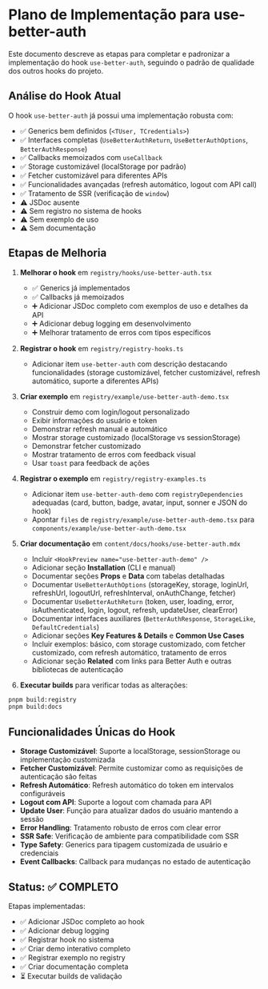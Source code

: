 # Plano de Implementação para use-better-auth

Este documento descreve as etapas para completar e padronizar a implementação do hook `use-better-auth`, seguindo o padrão de qualidade dos outros hooks do projeto.

## Análise do Hook Atual

O hook `use-better-auth` já possui uma implementação robusta com:

- ✅ Generics bem definidos (`<TUser, TCredentials>`)
- ✅ Interfaces completas (`UseBetterAuthReturn`, `UseBetterAuthOptions`, `BetterAuthResponse`)
- ✅ Callbacks memoizados com `useCallback`
- ✅ Storage customizável (localStorage por padrão)
- ✅ Fetcher customizável para diferentes APIs
- ✅ Funcionalidades avançadas (refresh automático, logout com API call)
- ✅ Tratamento de SSR (verificação de `window`)
- ⚠️ JSDoc ausente
- ⚠️ Sem registro no sistema de hooks
- ⚠️ Sem exemplo de uso
- ⚠️ Sem documentação

## Etapas de Melhoria

1. **Melhorar o hook** em `registry/hooks/use-better-auth.tsx`

   - ✅ Generics já implementados
   - ✅ Callbacks já memoizados
   - ➕ Adicionar JSDoc completo com exemplos de uso e detalhes da API
   - ➕ Adicionar debug logging em desenvolvimento
   - ➕ Melhorar tratamento de erros com tipos específicos

2. **Registrar o hook** em `registry/registry-hooks.ts`

   - Adicionar item `use-better-auth` com descrição destacando funcionalidades (storage customizável, fetcher customizável, refresh automático, suporte a diferentes APIs)

3. **Criar exemplo** em `registry/example/use-better-auth-demo.tsx`

   - Construir demo com login/logout personalizado
   - Exibir informações do usuário e token
   - Demonstrar refresh manual e automático
   - Mostrar storage customizado (localStorage vs sessionStorage)
   - Demonstrar fetcher customizado
   - Mostrar tratamento de erros com feedback visual
   - Usar `toast` para feedback de ações

4. **Registrar o exemplo** em `registry/registry-examples.ts`

   - Adicionar item `use-better-auth-demo` com `registryDependencies` adequadas (card, button, badge, avatar, input, sonner e JSON do hook)
   - Apontar `files` de `registry/example/use-better-auth-demo.tsx` para `components/example/use-better-auth-demo.tsx`

5. **Criar documentação** em `content/docs/hooks/use-better-auth.mdx`

   - Incluir `<HookPreview name="use-better-auth-demo" />`
   - Adicionar seção **Installation** (CLI e manual)
   - Documentar seções **Props** e **Data** com tabelas detalhadas
   - Documentar `UseBetterAuthOptions` (storageKey, storage, loginUrl, refreshUrl, logoutUrl, refreshInterval, onAuthChange, fetcher)
   - Documentar `UseBetterAuthReturn` (token, user, loading, error, isAuthenticated, login, logout, refresh, updateUser, clearError)
   - Documentar interfaces auxiliares (`BetterAuthResponse`, `StorageLike`, `DefaultCredentials`)
   - Adicionar seções **Key Features & Details** e **Common Use Cases**
   - Incluir exemplos: básico, com storage customizado, com fetcher customizado, com refresh automático, tratamento de erros
   - Adicionar seção **Related** com links para Better Auth e outras bibliotecas de autenticação

6. **Executar builds** para verificar todas as alterações:

```bash
pnpm build:registry
pnpm build:docs
```

## Funcionalidades Únicas do Hook

- **Storage Customizável**: Suporte a localStorage, sessionStorage ou implementação customizada
- **Fetcher Customizável**: Permite customizar como as requisições de autenticação são feitas
- **Refresh Automático**: Refresh automático do token em intervalos configuráveis
- **Logout com API**: Suporte a logout com chamada para API
- **Update User**: Função para atualizar dados do usuário mantendo a sessão
- **Error Handling**: Tratamento robusto de erros com clear error
- **SSR Safe**: Verificação de ambiente para compatibilidade com SSR
- **Type Safety**: Generics para tipagem customizada de usuário e credenciais
- **Event Callbacks**: Callback para mudanças no estado de autenticação

## Status: ✅ COMPLETO

Etapas implementadas:

- ✅ Adicionar JSDoc completo ao hook
- ✅ Adicionar debug logging
- ✅ Registrar hook no sistema
- ✅ Criar demo interativo completo
- ✅ Registrar exemplo no registry
- ✅ Criar documentação completa
- ⏳ Executar builds de validação
